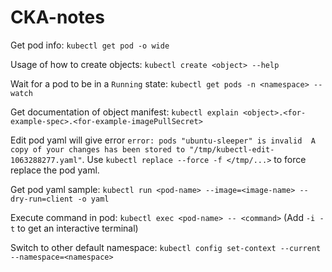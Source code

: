# CKA-notes

Get pod info: `kubectl get pod -o wide`

Usage of how to create objects: `kubectl create <object> --help`

Wait for a pod to be in a `Running` state: `kubectl get pods -n <namespace> --watch`

Get documentation of object manifest: `kubectl explain <object>.<for-example-spec>.<for-example-imagePullSecret>`

Edit pod yaml will give error `error: pods "ubuntu-sleeper" is invalid  A copy of your changes has been stored to "/tmp/kubectl-edit-1063288277.yaml"`. Use `kubectl replace --force -f </tmp/...>` to force replace the pod yaml.

Get pod yaml sample: `kubectl run <pod-name> --image=<image-name> --dry-run=client -o yaml`

Execute command in pod: `kubectl exec <pod-name> -- <command>`  (Add `-i -t` to get an interactive terminal)

Switch to other default namespace: `kubectl config set-context --current --namespace=<namespace>`
